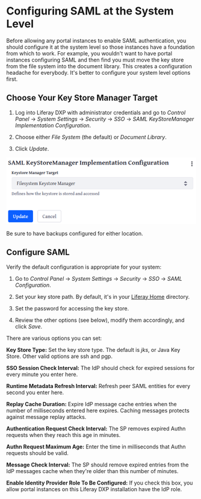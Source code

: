 # Configuring SAML at the System Level

Before allowing any portal instances to enable SAML authentication, you should configure it at the system level so those instances have a foundation from which to work. For example, you wouldn't want to have portal instances configuring SAML and then find you must move the key store from the file system into the document library. This creates a configuration headache for everybody. It's better to configure your system level options first. 

## Choose Your Key Store Manager Target

1. Log into Liferay DXP with administrator credentials and go to _Control Panel_ &rarr; _System Settings_ &rarr; _Security_ &rarr; _SSO_ &rarr; _SAML KeyStoreManager Implementation Configuration_. 

1. Choose either _File System_ (the default) or _Document Library_. 

1. Click _Update_. 

![Select either File System or Document Library.](./configuring-saml-at-the-system-level/images/01.png)

Be sure to have backups configured for either location. 

## Configure SAML

Verify the default configuration is appropriate for your system: 

1. Go to _Control Panel_ &rarr; _System Settings_ &rarr; _Security_ &rarr; _SSO_ &rarr; _SAML Configuration_. 

1. Set your key store path. By default, it's in your [Liferay Home](../../../reference/liferay-home.md) directory. 

1. Set the password for accessing the key store. 

1. Review the other options (see below), modify them accordingly, and click _Save_. 

There are various options you can set: 

**Key Store Type:** Set the key store type. The default is _jks_, or Java Key Store. Other valid options are ssh and pgp. 

**SSO Session Check Interval:** The IdP should check for expired sessions for every minute you enter here. 

**Runtime Metadata Refresh Interval:** Refresh peer SAML entities for every second you enter here. 

**Replay Cache Duration:** Expire IdP message cache entries when the number of milliseconds entered here expires. Caching messages protects against message replay attacks. 

**Authentication Request Check Interval:** The SP removes expired Authn requests when they reach this age in minutes. 

**Authn Request Maximum Age:** Enter the time in milliseconds that Authn requests should be valid. 

**Message Check Interval:** The SP should remove expired entries from the IdP messages cache when they're older than this number of minutes. 

**Enable Identity Provider Role To Be Configured:** If you check this box, you allow portal instances on this Liferay DXP installation have the IdP role. 
